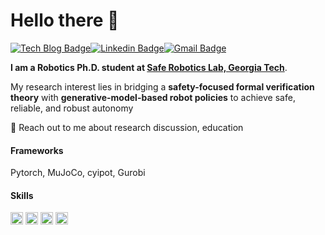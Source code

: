 # Hello there 👋
[![Tech Blog Badge](http://img.shields.io/badge/-Homepage-black?style=flat-square&logo=github)](https://wonsuhkjung.wordpress.com/)[![Linkedin Badge](https://img.shields.io/badge/-LinkedIn-blue?style=flat-square&logo=Linkedin&logoColor=white)](https://www.linkedin.com/in/wonsuhk-jung/)[![Gmail Badge](https://img.shields.io/badge/Gmail-d14836?style=flat-square&logo=Gmail&logoColor=white)](mailto:wonsuhk.jung@gatech.edu)

**I am a Robotics Ph.D. student at [Safe Robotics Lab, Georgia Tech](https://saferoboticslab.me.gatech.edu/)**.

My research interest lies in bridging a **safety-focused formal verification theory** with **generative-model-based robot policies** to achieve safe, reliable, and robust autonomy

💬 Reach out to me about research discussion, education
#### Frameworks
Pytorch, MuJoCo, cyipot, Gurobi

#### Skills
<img alt = "C++" height="20" src="https://img.shields.io/badge/C++-AA154C.svg?style=for-the-badge&logo=C++&logoColor=white"> <img alt = "3.1 Python" height="20" src="https://img.shields.io/badge/Python-3776AB.svg?style=for-the-badge&logo=Python&logoColor=white"> <img alt = "ros" height="20" src="https://img.shields.io/badge/Ros-494848.svg?style=for-the-badge&logo=C++&logoColor=white"> <img alt = "latex" height="20" src="https://img.shields.io/badge/LaTeX-008080.svg?style=for-the-badge&logo=LaTeX&logoColor=white">
